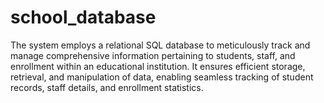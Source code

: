 # school_database
The system employs a relational SQL database to meticulously track and manage comprehensive information pertaining to students, staff, and enrollment within an educational institution. It ensures efficient storage, retrieval, and manipulation of data, enabling seamless tracking of student records, staff details, and enrollment statistics.
